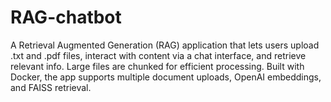 # RAG-chatbot
A Retrieval Augmented Generation (RAG) application that lets users upload .txt and .pdf files, interact with content via a chat interface, and retrieve relevant info. Large files are chunked for efficient processing. Built with Docker, the app supports multiple document uploads, OpenAI embeddings, and FAISS retrieval.
